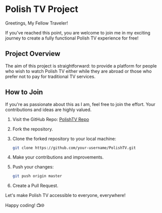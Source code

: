 # Polish TV Project

Greetings, My Fellow Traveler!

If you've reached this point, you are welcome to join me in my exciting journey to create a fully functional Polish TV experience for free!

## Project Overview

The aim of this project is straightforward: to provide a platform for people who wish to watch Polish TV either while they are abroad or those who prefer not to pay for traditional TV services.

## How to Join

If you're as passionate about this as I am, feel free to join the effort. Your contributions and ideas are highly valued.

1. Visit the GitHub Repo: [PolishTV Repo](https://github.com/JakubThe1st/PolishTV)

2. Fork the repository.

3. Clone the forked repository to your local machine:

    ```bash
    git clone https://github.com/your-username/PolishTV.git
    ```

4. Make your contributions and improvements.

5. Push your changes:

    ```bash
    git push origin master
    ```

6. Create a Pull Request.

Let's make Polish TV accessible to everyone, everywhere!

Happy coding! 📺🌐
